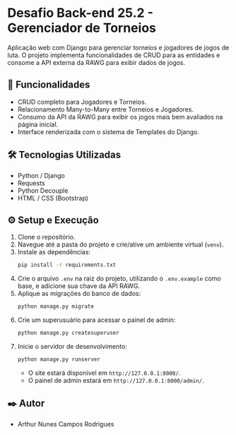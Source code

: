 # Desafio Back-end 25.2 - Gerenciador de Torneios

Aplicação web com Django para gerenciar torneios e jogadores de jogos de luta. O projeto implementa funcionalidades de CRUD para as entidades e consome a API externa da RAWG para exibir dados de jogos.

## 🚀 Funcionalidades

* CRUD completo para Jogadores e Torneios.
* Relacionamento Many-to-Many entre Torneios e Jogadores.
* Consumo da API da RAWG para exibir os jogos mais bem avaliados na página inicial.
* Interface renderizada com o sistema de Templates do Django.

## 🛠️ Tecnologias Utilizadas

* Python / Django
* Requests
* Python Decouple
* HTML / CSS (Bootstrap)

## ⚙️ Setup e Execução

1.  Clone o repositório.
2.  Navegue até a pasta do projeto e crie/ative um ambiente virtual (`venv`).
3.  Instale as dependências:
    ```bash
    pip install -r requirements.txt
    ```
4.  Crie o arquivo `.env` na raiz do projeto, utilizando o `.env.example` como base, e adicione sua chave da API RAWG.
5.  Aplique as migrações do banco de dados:
    ```bash
    python manage.py migrate
    ```
6.  Crie um superusuário para acessar o painel de admin:
    ```bash
    python manage.py createsuperuser
    ```
7.  Inicie o servidor de desenvolvimento:
    ```bash
    python manage.py runserver
    ```
    * O site estará disponível em `http://127.0.0.1:8000/`.
    * O painel de admin estará em `http://127.0.0.1:8000/admin/`.

## ✒️ Autor

* Arthur Nunes Campos Rodrigues